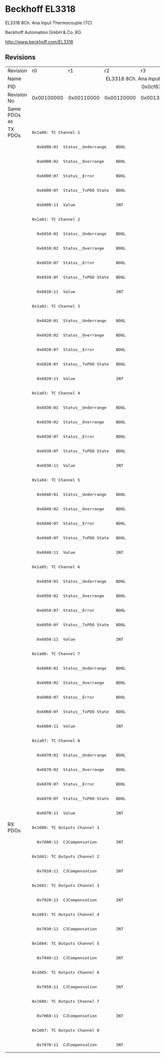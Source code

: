 # Beckhoff EL3318

EL3318 8Ch. Ana Input Thermocouple (TC)

Beckhoff Automation GmbH & Co. KG

http://www.beckhoff.com/EL3318

## Revisions
<table>
<tr >
<td>Revision</td>
<td><div class="foo">r0</div></td>
<td><div class="foo">r1</div></td>
<td><div class="foo">r2</div></td>
<td><div class="foo">r3</div></td>
<td><div class="foo">r4</div></td>
<td><div class="foo">r5</div></td>
<td><div class="foo">r6</div></td>
</tr>
<tr >
<td>Name</td>
<td colspan=7 align="center"><div class="foo">EL3318 8Ch. Ana Input Thermocouple (TC)</div></td>
</tr>
<tr >
<td>PID</td>
<td colspan=7 align="center"><div class="foo">0x0cf63052</div></td>
</tr>
<tr >
<td>Revision No</td>
<td><div class="foo">0x00100000</div></td>
<td><div class="foo">0x00110000</div></td>
<td><div class="foo">0x00120000</div></td>
<td><div class="foo">0x00130000</div></td>
<td><div class="foo">0x00140000</div></td>
<td><div class="foo">0x00150000</div></td>
<td><div class="foo">0x00160000</div></td>
</tr>
<tr >
<td>Same PDOs as</td>
<td colspan=7 align="center"><div class="foo"></div></td>
</tr>
<tr class="txpdo pdosection">
<td rowspan=48 valign=top>TX PDOs</td>
<td colspan=7 align="left"><pre>0x1a00: TC Channel 1</pre></td>
<td></td>
</tr>
<tr class="txpdo">
<td colspan=7 align="left"><pre>  0x6000:01  Status__Underrange    BOOL</pre></td>
</tr>
<tr class="txpdo">
<td colspan=7 align="left"><pre>  0x6000:02  Status__Overrange     BOOL</pre></td>
</tr>
<tr class="txpdo">
<td colspan=7 align="left"><pre>  0x6000:07  Status__Error         BOOL</pre></td>
</tr>
<tr class="txpdo">
<td colspan=7 align="left"><pre>  0x6000:0f  Status__TxPDO State   BOOL</pre></td>
</tr>
<tr class="txpdo">
<td colspan=7 align="left"><pre>  0x6000:11  Value                 INT</pre></td>
</tr>
<tr class="txpdo pdosection">
<td colspan=7 align="left"><pre>0x1a01: TC Channel 2</pre></td>
</tr>
<tr class="txpdo">
<td colspan=7 align="left"><pre>  0x6010:01  Status__Underrange    BOOL</pre></td>
</tr>
<tr class="txpdo">
<td colspan=7 align="left"><pre>  0x6010:02  Status__Overrange     BOOL</pre></td>
</tr>
<tr class="txpdo">
<td colspan=7 align="left"><pre>  0x6010:07  Status__Error         BOOL</pre></td>
</tr>
<tr class="txpdo">
<td colspan=7 align="left"><pre>  0x6010:0f  Status__TxPDO State   BOOL</pre></td>
</tr>
<tr class="txpdo">
<td colspan=7 align="left"><pre>  0x6010:11  Value                 INT</pre></td>
</tr>
<tr class="txpdo pdosection">
<td colspan=7 align="left"><pre>0x1a02: TC Channel 3</pre></td>
</tr>
<tr class="txpdo">
<td colspan=7 align="left"><pre>  0x6020:01  Status__Underrange    BOOL</pre></td>
</tr>
<tr class="txpdo">
<td colspan=7 align="left"><pre>  0x6020:02  Status__Overrange     BOOL</pre></td>
</tr>
<tr class="txpdo">
<td colspan=7 align="left"><pre>  0x6020:07  Status__Error         BOOL</pre></td>
</tr>
<tr class="txpdo">
<td colspan=7 align="left"><pre>  0x6020:0f  Status__TxPDO State   BOOL</pre></td>
</tr>
<tr class="txpdo">
<td colspan=7 align="left"><pre>  0x6020:11  Value                 INT</pre></td>
</tr>
<tr class="txpdo pdosection">
<td colspan=7 align="left"><pre>0x1a03: TC Channel 4</pre></td>
</tr>
<tr class="txpdo">
<td colspan=7 align="left"><pre>  0x6030:01  Status__Underrange    BOOL</pre></td>
</tr>
<tr class="txpdo">
<td colspan=7 align="left"><pre>  0x6030:02  Status__Overrange     BOOL</pre></td>
</tr>
<tr class="txpdo">
<td colspan=7 align="left"><pre>  0x6030:07  Status__Error         BOOL</pre></td>
</tr>
<tr class="txpdo">
<td colspan=7 align="left"><pre>  0x6030:0f  Status__TxPDO State   BOOL</pre></td>
</tr>
<tr class="txpdo">
<td colspan=7 align="left"><pre>  0x6030:11  Value                 INT</pre></td>
</tr>
<tr class="txpdo pdosection">
<td colspan=7 align="left"><pre>0x1a04: TC Channel 5</pre></td>
</tr>
<tr class="txpdo">
<td colspan=7 align="left"><pre>  0x6040:01  Status__Underrange    BOOL</pre></td>
</tr>
<tr class="txpdo">
<td colspan=7 align="left"><pre>  0x6040:02  Status__Overrange     BOOL</pre></td>
</tr>
<tr class="txpdo">
<td colspan=7 align="left"><pre>  0x6040:07  Status__Error         BOOL</pre></td>
</tr>
<tr class="txpdo">
<td colspan=7 align="left"><pre>  0x6040:0f  Status__TxPDO State   BOOL</pre></td>
</tr>
<tr class="txpdo">
<td colspan=7 align="left"><pre>  0x6040:11  Value                 INT</pre></td>
</tr>
<tr class="txpdo pdosection">
<td colspan=7 align="left"><pre>0x1a05: TC Channel 6</pre></td>
</tr>
<tr class="txpdo">
<td colspan=7 align="left"><pre>  0x6050:01  Status__Underrange    BOOL</pre></td>
</tr>
<tr class="txpdo">
<td colspan=7 align="left"><pre>  0x6050:02  Status__Overrange     BOOL</pre></td>
</tr>
<tr class="txpdo">
<td colspan=7 align="left"><pre>  0x6050:07  Status__Error         BOOL</pre></td>
</tr>
<tr class="txpdo">
<td colspan=7 align="left"><pre>  0x6050:0f  Status__TxPDO State   BOOL</pre></td>
</tr>
<tr class="txpdo">
<td colspan=7 align="left"><pre>  0x6050:11  Value                 INT</pre></td>
</tr>
<tr class="txpdo pdosection">
<td colspan=7 align="left"><pre>0x1a06: TC Channel 7</pre></td>
</tr>
<tr class="txpdo">
<td colspan=7 align="left"><pre>  0x6060:01  Status__Underrange    BOOL</pre></td>
</tr>
<tr class="txpdo">
<td colspan=7 align="left"><pre>  0x6060:02  Status__Overrange     BOOL</pre></td>
</tr>
<tr class="txpdo">
<td colspan=7 align="left"><pre>  0x6060:07  Status__Error         BOOL</pre></td>
</tr>
<tr class="txpdo">
<td colspan=7 align="left"><pre>  0x6060:0f  Status__TxPDO State   BOOL</pre></td>
</tr>
<tr class="txpdo">
<td colspan=7 align="left"><pre>  0x6060:11  Value                 INT</pre></td>
</tr>
<tr class="txpdo pdosection">
<td colspan=7 align="left"><pre>0x1a07: TC Channel 8</pre></td>
</tr>
<tr class="txpdo">
<td colspan=7 align="left"><pre>  0x6070:01  Status__Underrange    BOOL</pre></td>
</tr>
<tr class="txpdo">
<td colspan=7 align="left"><pre>  0x6070:02  Status__Overrange     BOOL</pre></td>
</tr>
<tr class="txpdo">
<td colspan=7 align="left"><pre>  0x6070:07  Status__Error         BOOL</pre></td>
</tr>
<tr class="txpdo">
<td colspan=7 align="left"><pre>  0x6070:0f  Status__TxPDO State   BOOL</pre></td>
</tr>
<tr class="txpdo">
<td colspan=7 align="left"><pre>  0x6070:11  Value                 INT</pre></td>
</tr>
<tr class="rxpdo pdosection">
<td rowspan=16 valign=top>RX PDOs</td>
<td colspan=7 align="left"><pre>0x1600: TC Outputs Channel 1</pre></td>
<td></td>
</tr>
<tr class="rxpdo">
<td colspan=7 align="left"><pre>  0x7000:11  CJCompensation        INT</pre></td>
</tr>
<tr class="rxpdo pdosection">
<td colspan=7 align="left"><pre>0x1601: TC Outputs Channel 2</pre></td>
</tr>
<tr class="rxpdo">
<td colspan=7 align="left"><pre>  0x7010:11  CJCompensation        INT</pre></td>
</tr>
<tr class="rxpdo pdosection">
<td colspan=7 align="left"><pre>0x1602: TC Outputs Channel 3</pre></td>
</tr>
<tr class="rxpdo">
<td colspan=7 align="left"><pre>  0x7020:11  CJCompensation        INT</pre></td>
</tr>
<tr class="rxpdo pdosection">
<td colspan=7 align="left"><pre>0x1603: TC Outputs Channel 4</pre></td>
</tr>
<tr class="rxpdo">
<td colspan=7 align="left"><pre>  0x7030:11  CJCompensation        INT</pre></td>
</tr>
<tr class="rxpdo pdosection">
<td colspan=7 align="left"><pre>0x1604: TC Outputs Channel 5</pre></td>
</tr>
<tr class="rxpdo">
<td colspan=7 align="left"><pre>  0x7040:11  CJCompensation        INT</pre></td>
</tr>
<tr class="rxpdo pdosection">
<td colspan=7 align="left"><pre>0x1605: TC Outputs Channel 6</pre></td>
</tr>
<tr class="rxpdo">
<td colspan=7 align="left"><pre>  0x7050:11  CJCompensation        INT</pre></td>
</tr>
<tr class="rxpdo pdosection">
<td colspan=7 align="left"><pre>0x1606: TC Outputs Channel 7</pre></td>
</tr>
<tr class="rxpdo">
<td colspan=7 align="left"><pre>  0x7060:11  CJCompensation        INT</pre></td>
</tr>
<tr class="rxpdo pdosection">
<td colspan=7 align="left"><pre>0x1607: TC Outputs Channel 8</pre></td>
</tr>
<tr class="rxpdo">
<td colspan=7 align="left"><pre>  0x7070:11  CJCompensation        INT</pre></td>
</tr>
</table>
